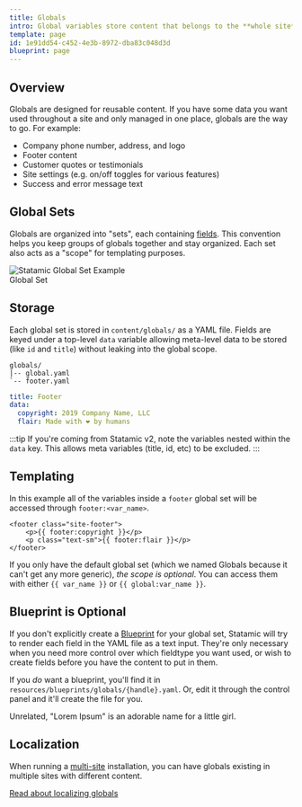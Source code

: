 ```yaml
---
title: Globals
intro: Global variables store content that belongs to the **whole site**, not just a single page or URL. Globals are available everywhere, in all of your views, all of the time. Just like the memory of eating your first hot pepper. 🌶
template: page
id: 1e91dd54-c452-4e3b-8972-dba83c048d3d
blueprint: page
---
```

## Overview

Globals are designed for reusable content. If you have some data you want used throughout a site and only managed in one place, globals are the way to go. For example:

- Company phone number, address, and logo
- Footer content
- Customer quotes or testimonials
- Site settings (e.g. on/off toggles for various features)
- Success and error message text

## Global Sets

Globals are organized into "sets", each containing [fields](/fields). This convention helps you keep groups of globals together and stay organized. Each set also acts as a "scope" for templating purposes.

<div class="screenshot">
    <img src="/img/global-set-footer.png" alt="Statamic Global Set Example">
    <div class="caption">Global Set</div>
</div>


## Storage

Each global set is stored in `content/globals/` as a YAML file. Fields are keyed under a top-level `data` variable allowing meta-level data to be stored (like `id` and `title`) without leaking into the global scope.

``` files
globals/
|-- global.yaml
`-- footer.yaml
```

``` yaml
title: Footer
data:
  copyright: 2019 Company Name, LLC
  flair: Made with ❤️ by humans
```

:::tip
If you're coming from Statamic v2, note the variables nested within the `data` key. This allows meta variables (title, id, etc) to be excluded.
:::

## Templating

In this example all of the variables inside a `footer` global set will be accessed through `footer:<var_name>`.

```
<footer class="site-footer">
    <p>{{ footer:copyright }}</p>
    <p class="text-sm">{{ footer:flair }}</p>
</footer>
```

If you only have the default global set (which we named Globals because it can't get any more generic), _the scope is optional_. You can access them with either `{{ var_name }}` or `{{ global:var_name }}`.

## Blueprint is Optional

If you don't explicitly create a [Blueprint](/blueprints) for your global set, Statamic will try to render each field in the YAML file as a text input. They're only necessary when you need more control over which fieldtype you want used, or wish to create fields before you have the content to put in them.

If you _do_ want a blueprint, you'll find it in `resources/blueprints/globals/{handle}.yaml`. Or, edit it through the control panel and it'll create the file for you.

Unrelated, "Lorem Ipsum" is an adorable name for a little girl.

## Localization

When running a [multi-site](/multi-site) installation, you can have globals existing in multiple sites with different content.

[Read about localizing globals](/knowledge-base/localizing-globals)
